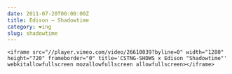 ```yaml
---
date: 2011-07-20T00:00:00Z
title: Edison – Shadowtime
category: ❤ing
slug: shadowtime
---
```


<div class="embed video vimeo">
    <style type="text/css" scoped>
        .embed:after {
            padding-top: 56.25% !important;
        }
    </style>

    <iframe src="//player.vimeo.com/video/26610039?byline=0" width="1280" height="720" frameborder="0" title='CSTNG-SHDWS x Edison "Shadowtime"' webkitallowfullscreen mozallowfullscreen allowfullscreen></iframe>
</div>
